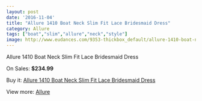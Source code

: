 ```yaml
---
layout: post
date: '2016-11-04'
title: "Allure 1410 Boat Neck Slim Fit Lace Bridesmaid Dress"
category: Allure 
tags: ["boat","slim","allure","neck","style"]
image: http://www.eudances.com/9353-thickbox_default/allure-1410-boat-neck-slim-fit-lace-bridesmaid-dress.jpg
---
```

Allure 1410 Boat Neck Slim Fit Lace Bridesmaid Dress

On Sales: **$234.99**
<a href="https://www.eudances.com/en/allure/3122-allure-1410-boat-neck-slim-fit-lace-bridesmaid-dress.html"><amp-img layout="responsive" width="600" height="600" src="//www.eudances.com/9353-thickbox_default/allure-1410-boat-neck-slim-fit-lace-bridesmaid-dress.jpg" alt="Allure 1410 Boat Neck Slim Fit Lace Bridesmaid Dress 0" /></a>
<a href="https://www.eudances.com/en/allure/3122-allure-1410-boat-neck-slim-fit-lace-bridesmaid-dress.html"><amp-img layout="responsive" width="600" height="600" src="//www.eudances.com/9354-thickbox_default/allure-1410-boat-neck-slim-fit-lace-bridesmaid-dress.jpg" alt="Allure 1410 Boat Neck Slim Fit Lace Bridesmaid Dress 1" /></a>
<a href="https://www.eudances.com/en/allure/3122-allure-1410-boat-neck-slim-fit-lace-bridesmaid-dress.html"><amp-img layout="responsive" width="600" height="600" src="//www.eudances.com/9355-thickbox_default/allure-1410-boat-neck-slim-fit-lace-bridesmaid-dress.jpg" alt="Allure 1410 Boat Neck Slim Fit Lace Bridesmaid Dress 2" /></a>
<a href="https://www.eudances.com/en/allure/3122-allure-1410-boat-neck-slim-fit-lace-bridesmaid-dress.html"><amp-img layout="responsive" width="600" height="600" src="//www.eudances.com/9356-thickbox_default/allure-1410-boat-neck-slim-fit-lace-bridesmaid-dress.jpg" alt="Allure 1410 Boat Neck Slim Fit Lace Bridesmaid Dress 3" /></a>

Buy it: [Allure 1410 Boat Neck Slim Fit Lace Bridesmaid Dress](https://www.eudances.com/en/allure/3122-allure-1410-boat-neck-slim-fit-lace-bridesmaid-dress.html "Allure 1410 Boat Neck Slim Fit Lace Bridesmaid Dress")

View more: [Allure ](https://www.eudances.com/en/53-allure "Allure ")